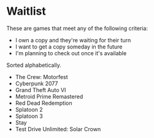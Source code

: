 # Waitlist

These are games that meet any of the following criteria:

- I own a copy and they're waiting for their turn
- I want to get a copy someday in the future
- I'm planning to check out once it's available

Sorted alphabetically.

- The Crew: Motorfest
- Cyberpunk 2077
- Grand Theft Auto VI
- Metroid Prime Remastered
- Red Dead Redemption
- Splatoon 2
- Splatoon 3
- Stay
- Test Drive Unlimited: Solar Crown
